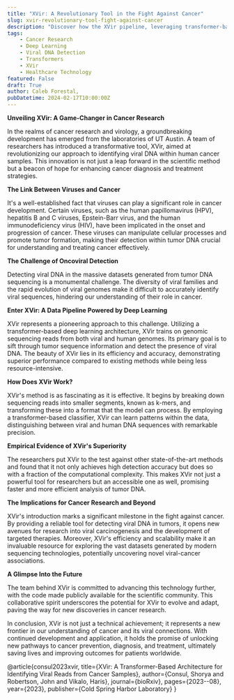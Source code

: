 ```yaml
---
title: "XVir: A Revolutionary Tool in the Fight Against Cancer"
slug: xvir-revolutionary-tool-fight-against-cancer
description: "Discover how the XVir pipeline, leveraging transformer-based deep learning, is setting a new standard in detecting viral DNA within cancer samples, offering new insights into cancer research."
tags: 
    - Cancer Research 
    - Deep Learning 
    - Viral DNA Detection
    - Transformers
    - XVir
    - Healthcare Technology
featured: False
draft: True
author: Caleb Forestal,
pubDatetime: 2024-02-17T10:00:00Z
---
```


**Unveiling XVir: A Game-Changer in Cancer Research**

In the realms of cancer research and virology, a groundbreaking development has emerged from the laboratories of UT Austin. A team of researchers has introduced a transformative tool, XVir, aimed at revolutionizing our approach to identifying viral DNA within human cancer samples. This innovation is not just a leap forward in the scientific method but a beacon of hope for enhancing cancer diagnosis and treatment strategies.

**The Link Between Viruses and Cancer**

It's a well-established fact that viruses can play a significant role in cancer development. Certain viruses, such as the human papillomavirus (HPV), hepatitis B and C viruses, Epstein-Barr virus, and the human immunodeficiency virus (HIV), have been implicated in the onset and progression of cancer. These viruses can manipulate cellular processes and promote tumor formation, making their detection within tumor DNA crucial for understanding and treating cancer effectively.

**The Challenge of Oncoviral Detection**

Detecting viral DNA in the massive datasets generated from tumor DNA sequencing is a monumental challenge. The diversity of viral families and the rapid evolution of viral genomes make it difficult to accurately identify viral sequences, hindering our understanding of their role in cancer.

**Enter XVir: A Data Pipeline Powered by Deep Learning**

XVir represents a pioneering approach to this challenge. Utilizing a transformer-based deep learning architecture, XVir trains on genomic sequencing reads from both viral and human genomes. Its primary goal is to sift through tumor sequence information and detect the presence of viral DNA. The beauty of XVir lies in its efficiency and accuracy, demonstrating superior performance compared to existing methods while being less resource-intensive.

**How Does XVir Work?**

XVir's method is as fascinating as it is effective. It begins by breaking down sequencing reads into smaller segments, known as k-mers, and transforming these into a format that the model can process. By employing a transformer-based classifier, XVir can learn patterns within the data, distinguishing between viral and human DNA sequences with remarkable precision.

**Empirical Evidence of XVir's Superiority**

The researchers put XVir to the test against other state-of-the-art methods and found that it not only achieves high detection accuracy but does so with a fraction of the computational complexity. This makes XVir not just a powerful tool for researchers but an accessible one as well, promising faster and more efficient analysis of tumor DNA.

**The Implications for Cancer Research and Beyond**

XVir's introduction marks a significant milestone in the fight against cancer. By providing a reliable tool for detecting viral DNA in tumors, it opens new avenues for research into viral carcinogenesis and the development of targeted therapies. Moreover, XVir's efficiency and scalability make it an invaluable resource for exploring the vast datasets generated by modern sequencing technologies, potentially uncovering novel viral-cancer associations.

**A Glimpse Into the Future**

The team behind XVir is committed to advancing this technology further, with the code made publicly available for the scientific community. This collaborative spirit underscores the potential for XVir to evolve and adapt, paving the way for new discoveries in cancer research.

In conclusion, XVir is not just a technical achievement; it represents a new frontier in our understanding of cancer and its viral connections. With continued development and application, it holds the promise of unlocking new pathways to cancer prevention, diagnosis, and treatment, ultimately saving lives and improving outcomes for patients worldwide.


@article{consul2023xvir,
  title={XVir: A Transformer-Based Architecture for Identifying Viral Reads from Cancer Samples},
  author={Consul, Shorya and Robertson, John and Vikalo, Haris},
  journal={bioRxiv},
  pages={2023--08},
  year={2023},
  publisher={Cold Spring Harbor Laboratory}
}
